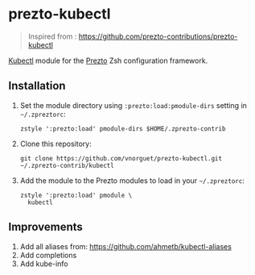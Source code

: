 # prezto-kubectl

> Inspired from : <https://github.com/prezto-contributions/prezto-kubectl>

[Kubectl](https://github.com/kubernetes/kubectl) module for the
[Prezto](https://github.com/sorin-ionescu/prezto) Zsh configuration framework.

## Installation

1. Set the module directory using `:prezto:load:pmodule-dirs` setting in `~/.zpreztorc`:

    ```shell
    zstyle ':prezto:load' pmodule-dirs $HOME/.zprezto-contrib
    ```

2. Clone this repository:

    ```shell
    git clone https://github.com/vnorguet/prezto-kubectl.git ~/.zprezto-contrib/kubectl
    ```

3. Add the module to the Prezto modules to load in your `~/.zpreztorc`:

    ```shell
    zstyle ':prezto:load' pmodule \
      kubectl
    ```

## Improvements

1. Add all aliases from: <https://github.com/ahmetb/kubectl-aliases>
2. Add completions
3. Add kube-info
